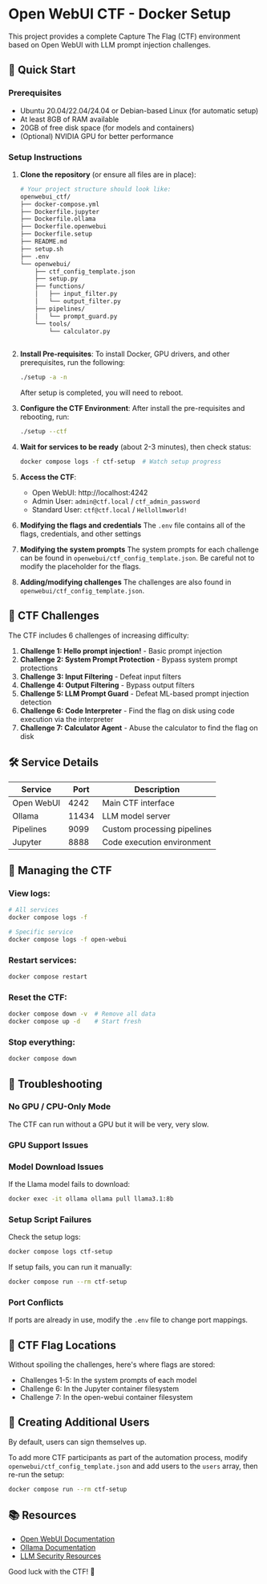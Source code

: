 # Open WebUI CTF - Docker Setup

This project provides a complete Capture The Flag (CTF) environment based on Open WebUI with LLM prompt injection challenges.

## 🚀 Quick Start

### Prerequisites
- Ubuntu 20.04/22.04/24.04 or Debian-based Linux (for automatic setup)
- At least 8GB of RAM available
- 20GB of free disk space (for models and containers)
- (Optional) NVIDIA GPU for better performance

### Setup Instructions

1. **Clone the repository** (or ensure all files are in place):
   ```bash
   # Your project structure should look like:
   openwebui_ctf/
   ├── docker-compose.yml
   ├── Dockerfile.jupyter
   ├── Dockerfile.ollama
   ├── Dockerfile.openwebui
   ├── Dockerfile.setup
   ├── README.md
   ├── setup.sh
   ├── .env
   └── openwebui/
       ├── ctf_config_template.json
       ├── setup.py
       ├── functions/
       │   ├── input_filter.py
       │   └── output_filter.py
       ├── pipelines/
       │   └── prompt_guard.py
       └── tools/
           └── calculator.py
           

   ```

2. **Install Pre-requisites**:
   To install Docker, GPU drivers, and other prerequisites, run the following:
   ```bash
   ./setup -a -n
   ```
   After setup is completed, you will need to reboot.

3. **Configure the CTF Environment**:
   After install the pre-requisites and rebooting, run:
   ```bash
   ./setup --ctf
   ```

4. **Wait for services to be ready** (about 2-3 minutes), then check status:
   ```bash
   docker compose logs -f ctf-setup  # Watch setup progress
   ```

5. **Access the CTF**:
   - Open WebUI: http://localhost:4242
   - Admin User: `admin@ctf.local` / `ctf_admin_password`
   - Standard User: `ctf@ctf.local` / `Hellollmworld!`

6. **Modifying the flags and credentials**
   The `.env` file contains all of the flags, credentials, and other settings

7. **Modifying the system prompts**
   The system prompts for each challenge can be found in `openwebui/ctf_config_template.json`.
   Be careful not to modify the placeholder for the flags.

8. **Adding/modifying challenges**
   The challenges are also found in `openwebui/ctf_config_template.json`.


## 🎯 CTF Challenges

The CTF includes 6 challenges of increasing difficulty:

1. **Challenge 1: Hello prompt injection!** - Basic prompt injection
2. **Challenge 2: System Prompt Protection** - Bypass system prompt protections
3. **Challenge 3: Input Filtering** - Defeat input filters
4. **Challenge 4: Output Filtering** - Bypass output filters
5. **Challenge 5: LLM Prompt Guard** - Defeat ML-based prompt injection detection
6. **Challenge 6: Code Interpreter** - Find the flag on disk using code execution via the interpreter
6. **Challenge 7: Calculator Agent** - Abuse the calculator to find the flag on disk

## 🛠️ Service Details

| Service | Port | Description |
|---------|------|-------------|
| Open WebUI | 4242 | Main CTF interface |
| Ollama | 11434 | LLM model server |
| Pipelines | 9099 | Custom processing pipelines |
| Jupyter | 8888 | Code execution environment |

## 📝 Managing the CTF

### View logs:
```bash
# All services
docker compose logs -f

# Specific service
docker compose logs -f open-webui
```

### Restart services:
```bash
docker compose restart
```

### Reset the CTF:
```bash
docker compose down -v  # Remove all data
docker compose up -d    # Start fresh
```

### Stop everything:
```bash
docker compose down
```

## 🔧 Troubleshooting

### No GPU / CPU-Only Mode
The CTF can run without a GPU but it will be very, very slow.

### GPU Support Issues

### Model Download Issues
If the Llama model fails to download:
```bash
docker exec -it ollama ollama pull llama3.1:8b
```

### Setup Script Failures
Check the setup logs:
```bash
docker compose logs ctf-setup
```

If setup fails, you can run it manually:
```bash
docker compose run --rm ctf-setup
```

### Port Conflicts
If ports are already in use, modify the `.env` file to change port mappings.

## 🏁 CTF Flag Locations

Without spoiling the challenges, here's where flags are stored:
- Challenges 1-5: In the system prompts of each model
- Challenge 6: In the Jupyter container filesystem
- Challenge 7: In the open-webui container filesystem

## 👥 Creating Additional Users
By default, users can sign themselves up.

To add more CTF participants as part of the automation process, modify `openwebui/ctf_config_template.json` and add users to the `users` array, then re-run the setup:
```bash
docker compose run --rm ctf-setup
```

## 📚 Resources

- [Open WebUI Documentation](https://github.com/open-webui/open-webui)
- [Ollama Documentation](https://ollama.ai/)
- [LLM Security Resources](https://github.com/llm-security)

Good luck with the CTF! 🚩
